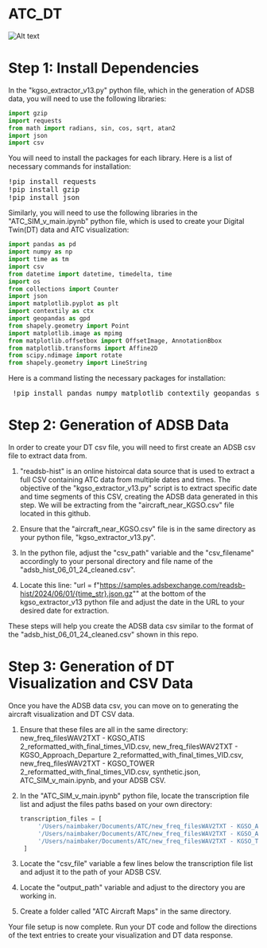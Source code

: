 # ATC_DT

![Alt text](Screenshot_2025-04-24_at_2.40.11 PM.png)

# Step 1: Install Dependencies

In the "kgso_extractor_v13.py" python file, which in the generation of ADSB data, you will need to use the following libraries:
```python
import gzip
import requests
from math import radians, sin, cos, sqrt, atan2
import json
import csv
```

You will need to install the packages for each library. Here is a list of necessary commands for installation:
<pre>
!pip install requests
!pip install gzip
!pip install json
</pre>

Similarly, you will need to use the following libraries in the "ATC_SIM_v_main.ipynb" python file, which is used to create your Digital Twin(DT) data and ATC visualization:

```python
import pandas as pd
import numpy as np
import time as tm
import csv
from datetime import datetime, timedelta, time
import os
from collections import Counter
import json
import matplotlib.pyplot as plt
import contextily as ctx
import geopandas as gpd
from shapely.geometry import Point
import matplotlib.image as mpimg
from matplotlib.offsetbox import OffsetImage, AnnotationBbox
from matplotlib.transforms import Affine2D
from scipy.ndimage import rotate
from shapely.geometry import LineString
```

Here is a command listing the necessary packages for installation:

<pre> !pip install pandas numpy matplotlib contextily geopandas shapely scipy </pre>

# Step 2: Generation of ADSB Data

In order to create your DT csv file, you will need to first create an ADSB csv file to extract data from.

1. "readsb-hist" is an online histoircal data source that is used to extract a full CSV containing ATC data from multiple dates and times. The objective of the "kgso_extractor_v13.py" script is to extract specific date and time segments of this CSV, creating the ADSB data generated in this step. We will be extracting from the "aircraft_near_KGSO.csv" file located in this github.
   
2. Ensure that the "aircraft_near_KGSO.csv" file is in the same directory as your python file, "kgso_extractor_v13.py".

3. In the python file, adjust the "csv_path" variable and the "csv_filename" accordingly to your personal directory and file name of the "adsb_hist_06_01_24_cleaned.csv".

4. Locate this line: "url = f"https://samples.adsbexchange.com/readsb-hist/2024/06/01/{time_str}.json.gz"" at the bottom of the kgso_extractor_v13 python file and adjust the date in the URL to your desired date for extraction.

These steps will help you create the ADSB data csv similar to the format of the "adsb_hist_06_01_24_cleaned.csv" shown in this repo.

# Step 3: Generation of DT Visualization and CSV Data

Once you have the ADSB data csv, you can move on to generating the aircraft visualization and DT CSV data.

1. Ensure that these files are all in the same directory: new_freq_filesWAV2TXT - KGSO_ATIS 2_reformatted_with_final_times_VID.csv, new_freq_filesWAV2TXT - KGSO_Approach_Departure 2_reformatted_with_final_times_VID.csv, new_freq_filesWAV2TXT - KGSO_TOWER 2_reformatted_with_final_times_VID.csv, synthetic.json, ATC_SIM_v_main.ipynb, and your ADSB CSV.
   
2. In the "ATC_SIM_v_main.ipynb" python file, locate the transcription file list and adjust the files paths based on your own directory:
   ```python
   transcription_files = [
        '/Users/naimbaker/Documents/ATC/new_freq_filesWAV2TXT - KGSO_ATIS 2_reformatted_with_final_times_VID.csv',
        '/Users/naimbaker/Documents/ATC/new_freq_filesWAV2TXT - KGSO_Approach_Departure 2_reformatted_with_final_times_VID.csv',
        '/Users/naimbaker/Documents/ATC/new_freq_filesWAV2TXT - KGSO_TOWER 2_reformatted_with_final_times_VID.csv'
    ]
    ```
    
3. Locate the "csv_file" variable a few lines below the transcription file list and adjust it to the path of your ADSB CSV.

4. Locate the "output_path" variable and adjust to the directory you are working in.

5. Create a folder called "ATC Aircraft Maps" in the same directory.

Your file setup is now complete. Run your DT code and follow the directions of the text entries to create your visualization and DT data response.
